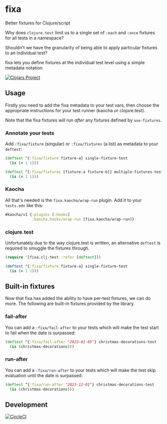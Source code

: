 # fixa

Better fixtures for Clojure/script

Why does `clojure.test` limit us to a single set of `:each` and `:once` fixtures for all tests in a namespace?

Shouldn't we have the granularity of being able to apply particular fixtures to an individual test?

fixa lets you define fixtures at the individual test level using a simple metadata notation.

[![Clojars Project](https://img.shields.io/clojars/v/com.github.oliyh/fixa.svg)](https://clojars.org/com.github.oliyh/fixa)

## Usage

Firstly you need to add the fixa metadata to your test vars, then choose the appropriate instructions for your test runner (kaocha or clojure.test).

Note that the fixa fixtures will run _after_ any fixtures defined by `use-fixtures`.

### Annotate your tests

Add `:fixa/fixture` (singular) or `:fixa/fixtures` (a list) as metadata to your `deftest`:

```clj
(deftest ^{:fixa/fixture fixture-a} single-fixture-test
  (is (= 1 1)))

(deftest ^{:fixa/fixtures [fixture-a fixture-b]} multiple-fixtures-test
  (is (= 1 1)))
```

### Kaocha

All that's needed is the `fixa.kaocha/wrap-run` plugin. Add it to your `tests.edn` like this:

```clj
#kaocha/v1 {:plugins [:hooks]
            :kaocha.hooks/wrap-run [fixa.kaocha/wrap-run]}
```

### clojure.test

Unfortunately due to the way clojure.test is written, an alternative `deftest` is required to smuggle the fixtures through.

```clj
(require '[fixa.clj-test :refer [deftest]])

(deftest ^{:fixa/fixture fixture-a} single-fixture-test
  (is (= 1 1)))
```

## Built-in fixtures

Now that fixa has added the ability to have per-test fixtures, we can do more.
The following are built-in fixtures provided by the library.

### fail-after

You can add a `:fixa/fail-after` to your tests which will make the test start to fail when the date is surpassed:

```clj
(deftest ^{:fixa/fail-after "2023-01-05"} christmas-decorations-test
  (is (christmas-decorations)))
```

### run-after

You can add a `:fixa/run-after` to your tests which will make the test skip evaluation until the date is surpassed:

```clj
(deftest ^{:fixa/run-after "2023-12-01"} christmas-decorations-test
  (is (christmas-decorations)))
```

## Development

[![CircleCI](https://circleci.com/gh/oliyh/fixa/tree/main.svg?style=svg)](https://circleci.com/gh/oliyh/fixa/tree/main)
